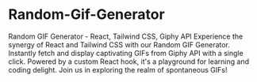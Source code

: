 # Random-Gif-Generator
Random GIF Generator - React, Tailwind CSS, Giphy API  Experience the synergy of React and Tailwind CSS with our Random GIF Generator. Instantly fetch and display captivating GIFs from Giphy API with a single click. Powered by a custom React hook, it's a playground for learning and coding delight. Join us in exploring the realm of spontaneous GIFs!

